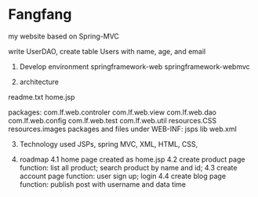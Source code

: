 # Fangfang
my website based on Spring-MVC

write UserDAO, create table Users with name, age, and email 


1. Develop environment
springframework-web
springframework-webmvc

2. architecture

readme.txt
home.jsp

packages:
com.lf.web.controler
com.lf.web.view
com.lf.web.dao
com.lf.web.config
com.lf.web.test
com.lf.web.util
resources.CSS 
resources.images
packages and files under WEB-INF:
jsps
lib
web.xml
 
3. Technology used
JSPs, spring MVC, XML, HTML, CSS,  


4. roadmap
4.1 home page created as home.jsp
4.2 create product page
function: list all product; search product by name and id; 
4.3 create account page
function: user sign up; login
4.4 create blog page
function: publish post with username and data time
